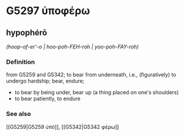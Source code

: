 # G5297 ὑποφέρω

## hypophérō

_(hoop-of-er'-o | hoo-poh-FEH-roh | yoo-poh-FAY-roh)_

### Definition

from G5259 and G5342; to bear from underneath, i.e., (figuratively) to undergo hardship; bear, endure; 

- to bear by being under, bear up (a thing placed on one's shoulders)
- to bear patiently, to endure

### See also

[[G5259|G5259 ὑπό]], [[G5342|G5342 φέρω]]
